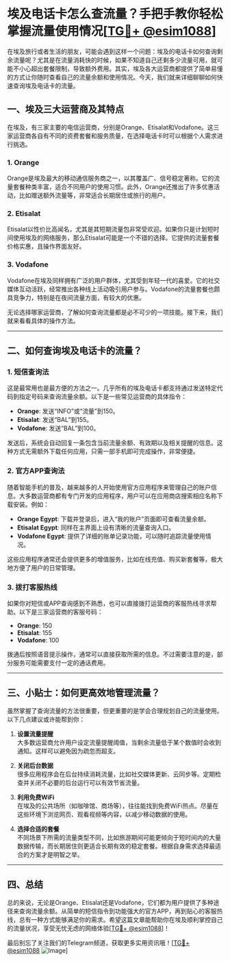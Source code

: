 # 埃及电话卡怎么查流量？手把手教你轻松掌握流量使用情况[[TG💪+ @esim1088](https://t.me/s/esim1088)]

在埃及旅行或者生活的朋友，可能会遇到这样一个问题：埃及的电话卡如何查询剩余流量呢？尤其是在流量消耗快的时候，如果不知道自己还剩多少流量可用，就可能不小心超出套餐限制，导致额外费用。其实，埃及各大运营商都提供了简单易懂的方式让你随时查看自己的流量余额和使用情况。今天，我们就来详细聊聊如何快速查询埃及电话卡的流量。

## 一、埃及三大运营商及其特点

在埃及，有三家主要的电信运营商，分别是Orange、Etisalat和Vodafone。这三家运营商各自有不同的资费套餐和服务质量，在选择电话卡时可以根据个人需求进行挑选。

### 1. Orange
Orange是埃及最大的移动通信服务商之一，以其覆盖广、信号稳定著称。它的流量套餐种类丰富，适合不同用户的使用习惯。此外，Orange还推出了许多优惠活动，比如赠送额外流量等，非常适合长期居住或旅行的用户。

### 2. Etisalat
Etisalat以性价比高闻名，尤其是其短期流量包非常受欢迎。如果你只是计划短时间使用埃及的网络服务，那么Etisalat可能是一个不错的选择。它提供的流量套餐价格实惠，且操作界面友好。

### 3. Vodafone
Vodafone在埃及同样拥有广泛的用户群体，尤其受到年轻一代的喜爱。它的社交媒体互动活跃，经常推出各种线上活动吸引用户参与。Vodafone的流量套餐也颇具竞争力，特别是在夜间流量方面，有较大的优惠。

无论选择哪家运营商，了解如何查询流量都是必不可少的一项技能。接下来，我们就来看看具体的操作方法。

---

## 二、如何查询埃及电话卡的流量？

### 1. 短信查询法
这是最常用也是最方便的方法之一。几乎所有的埃及电话卡都支持通过发送特定代码到指定号码来查询流量余额。以下是一些常见运营商的具体指令：

- **Orange**: 发送“INFO”或“流量”到150。
- **Etisalat**: 发送“BAL”到155。
- **Vodafone**: 发送“BAL”到100。

发送后，系统会自动回复一条包含当前流量余额、有效期以及相关提醒的信息。这种方式无需额外下载任何应用，只需一部手机即可完成操作，非常便捷。

### 2. 官方APP查询法
随着智能手机的普及，越来越多的人开始使用官方应用程序来管理自己的账户信息。大多数运营商都有专门开发的应用程序，用户可以在应用商店搜索相应名称下载安装。例如：

- **Orange Egypt**: 下载并登录后，进入“我的账户”页面即可查看流量余额。
- **Etisalat Egypt**: 同样在主界面上设有清晰的流量查询入口。
- **Vodafone Egypt**: 提供了详细的账单记录功能，可以随时追踪流量使用情况。

这些应用程序通常还会提供更多的增值服务，比如在线充值、购买新套餐等，极大地方便了用户的日常管理。

### 3. 拨打客服热线
如果你对短信或APP查询感到不熟悉，也可以直接拨打运营商的客服热线寻求帮助。以下是三家运营商的客服号码：

- **Orange**: 150
- **Etisalat**: 155
- **Vodafone**: 100

拨通后按照语音提示操作，通常可以直接获取所需的信息。不过需要注意的是，部分服务可能需要支付一定的通话费用。

---

## 三、小贴士：如何更高效地管理流量？

虽然掌握了查询流量的方法很重要，但更重要的是学会合理规划自己的流量使用。以下几点建议或许能帮到你：

1. **设置流量提醒**  
   大多数运营商允许用户设定流量提醒阈值，当剩余流量低于某个数值时会收到通知。这样可以避免因为疏忽而超支。

2. **关闭后台数据**  
   很多应用程序会在后台持续消耗流量，比如社交媒体更新、云同步等。定期检查并关闭不必要的后台运行可以有效节省流量。

3. **利用免费WiFi**  
   在埃及的公共场所（如咖啡馆、商场等），往往能找到免费WiFi热点。尽量在这些环境下浏览网页、观看视频等内容，以减少移动数据的使用。

4. **选择合适的套餐**  
   不同场景下所需的流量类型不同，比如旅游期间可能更倾向于短时间内的大量数据传输，而长期居住则更适合长期有效的稳定套餐。根据自身需求选择最适合的方案才是明智之举。

---

## 四、总结

总的来说，无论是Orange、Etisalat还是Vodafone，它们都为用户提供了多种途径来查询流量余额。从简单的短信指令到功能强大的官方APP，再到贴心的客服热线，总有一种方式能够满足你的需求。希望这篇文章能帮助你在埃及顺利掌控自己的流量状况，享受无忧无虑的网络体验[[TG💪+ @esim1088](https://t.me/s/esim1088)]！

最后别忘了关注我们的Telegram频道，获取更多实用资讯哦！[[TG💪+ @esim1088](https://t.me/s/esim1088) ![Image](https://i.postimg.cc/4NQfJmqS/Snipaste-2025-05-13-00-14-12.png)]